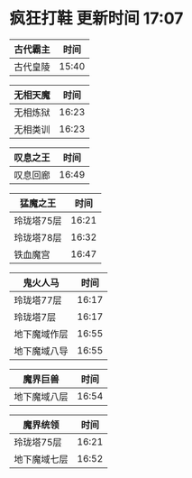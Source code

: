 # 疯狂打鞋 更新时间 17:07

| 古代霸主   | 时间    |
|--------|-------|
| 古代皇陵 | 15:40 |

| 无相天魔   | 时间    |
|--------|-------|
| 无相炼狱 | 16:23 |
| 无相类训 | 16:23 |

| 叹息之王   | 时间    |
|--------|-------|
| 叹息回廊 | 16:49 |

| 猛魔之王   | 时间    |
|--------|-------|
| 玲珑塔75层 | 16:21 |
| 玲珑塔78层 | 16:32 |
| 铁血魔宫 | 16:47 |

| 鬼火人马   | 时间    |
|--------|-------|
| 玲珑塔77层 | 16:17 |
| 玲珑塔7层 | 16:17 |
| 地下魔域作层 | 16:55 |
| 地下魔域八导 | 16:55 |

| 魔界巨兽   | 时间    |
|--------|-------|
| 地下魔域八层 | 16:54 |

| 魔界统领   | 时间    |
|--------|-------|
| 玲珑塔75层 | 16:21 |
| 地下魔域七层 | 16:52 |